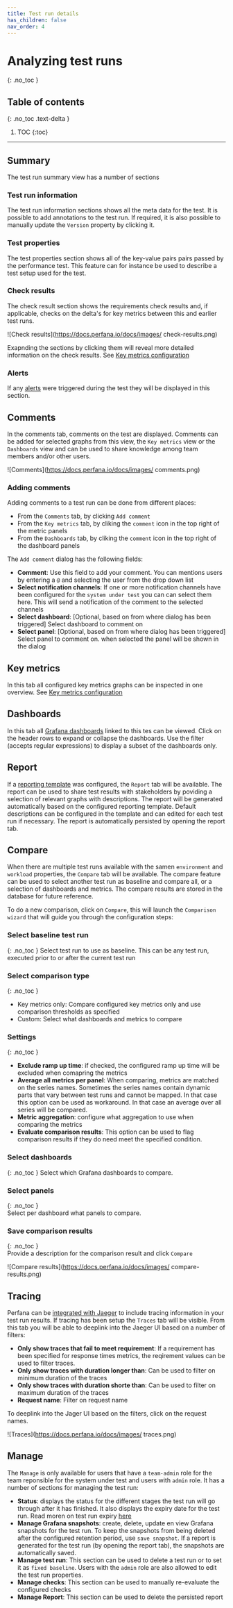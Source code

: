 ```yaml
---
title: Test run details
has_children: false
nav_order: 4
---
```


# Analyzing test runs
{: .no_toc }

## Table of contents
{: .no_toc .text-delta }

1. TOC
{:toc}


---

## Summary

The test run summary view has a number of sections

### Test run information

The test run information sections shows all the meta data for the test. It is possible to add annotations to the test run. If required, it is also possible to manually update the `Version` property by clicking it.

### Test properties

The test properties section shows all of the key-value pairs pairs passed by the performance test. This feature can for instance be used to describe a test setup used for the test.

### Check results

The check result section shows the requirements check results and, if applicable, checks on the delta's for key metrics between this and earlier test runs.

![Check results](https://docs.perfana.io/docs/images/
check-results.png)

Exapnding the sections by clicking them will reveal more detailed information on the check results. See [Key metrics configuration](https://perfana.github.io/perfana-docs/docs/testconfiguration/testconfiguration.html#key-metrics)

### Alerts

If any [alerts](https://perfana.github.io/perfana-docs/docs/alerts/alerts.html) were triggered during the test they will be displayed in this section.

## Comments

In the comments tab, comments on the test are displayed. Comments can be added for selected graphs from this view, the `Key metrics` view or the `Dashboards` view and can be used to share knowledge among team members and/or other users.

![Comments](https://docs.perfana.io/docs/images/
comments.png)

### Adding comments

Adding comments to a test run can be done from different places:
* From the `Comments` tab, by clicking `Add comment`
* From the `Key metrics` tab, by cliking the `comment` icon in the top right of the metric panels
* From the `Dashboards` tab, by cliking the `comment` icon in the top right of the dashboard panels

The `Add comment` dialog has the following fields:
* **Comment**: Use this field to add your comment. You can mentions users by entering a `@` and selecting the user from the drop down list
* **Select notification channels**: If one or more notification channels have been configured for the `system under test` you can can select them here. This will send a notification of the comment to the selected channels
* **Select dashboard**: [Optional, based on from where dialog has been triggered] Select dashboard to comment on 
* **Select panel**: [Optional, based on from where dialog has been triggered] Select panel to comment on. when selected the panel will be shown in the dialog 

## Key metrics

In this tab all configured key metrics graphs can be inspected in one overview. See [Key metrics configuration](https://perfana.github.io/perfana-docs/docs/testconfiguration/testconfiguration.html#key-metrics)


## Dashboards

In this tab all [Grafana dashboards](https://perfana.github.io/perfana-docs/docs/testconfiguration/testconfiguration.html#grafana-dashboards) linked to this tes can be viewed. Click on the header rows to expand or collapse the dashboards. Use the filter (accepts regular expressions) to display a subset of the dashboards only. 

## Report

If a [reporting template](https://perfana.github.io/perfana-docs/docs/testconfiguration/testconfiguration.html#reporting-template) was configured, the `Report` tab will be available. The report can be used to share test results with stakeholders by poviding a selection of relevant graphs with descriptions. The report will be generated automatically based on the configured reporting template. Default descriptions can be configured in the template and can edited for each test run if necessary. The report is automatically persisted by opening the report tab.

## Compare

When there are multiple test runs available with the samen `environment` and `workload` properties, the `Compare` tab will be available. The compare feature can be used to select another test run as baseline and compare all, or a selection of dashboards and metrics. The compare results are stored in the database for future reference.

To do a new comparison, click on `Compare`, this will launch the `Comparison wizard` that will guide you through the configuration steps:

### Select baseline test run
{: .no_toc }
Select test run to use as baseline. This can be any test run, executed prior to or after the current test run
### Select comparison type
{: .no_toc }
* Key metrics only: Compare configured key metrics only and use comparison thresholds as specified
* Custom: Select what dashboards and metrics to compare 

### Settings
{: .no_toc } 
* **Exclude ramp up time**: if checked, the configured ramp up time will be excluded when comapring the metrics
* **Average all metrics per panel**: When comparing, metrics are matched on the series names. Sometimes the series names contain dynamic parts that vary between test runs and cannot be mapped. In that case this option can be used as workaround. In that case an average over all series will be compared.
* **Metric aggregation**: configure what aggregation to use when comparing the metrics
* **Evaluate comparison results**: This option can be used to flag comparison results if they do need meet the specified condition. 

### Select dashboards
{: .no_toc } 
Select which Grafana dashboards to compare.
### Select panels
{: .no_toc }  
Select per dashboard what panels to compare.
### Save comparison results
{: .no_toc }  
Provide a description for the comparison result and click `Compare`


![Compare results](https://docs.perfana.io/docs/images/
compare-results.png)

## Tracing

Perfana can be [integrated with Jaeger](https://perfana.github.io/perfana-docs/docs/integrations/integrations.html#jaeger) to include tracing information in your test run results. If tracing has been setup the `Traces` tab will be visible. From this tab you will be able to deeplink into the Jaeger UI based on a number of filters:

* **Only show traces that fail to meet requirement**: If a requirement has been specified for response times metrics, the reqirement values can be used to filter traces.
* **Only show traces with duration longer than**: Can be used to filter on minimum duration of the traces
* **Only show traces with duration shorte than**: Can be used to filter on maximum duration of the traces
* **Request name**: Filter on request name

To deeplink into the Jager UI based on the filters, click on the request names. 

![Traces](https://docs.perfana.io/docs/images/
traces.png)

## Manage

The `Manage` is only available for users that have a `team-admin` role for the team reponsible for the system under test and users with `admin` role. It has a number of sections for managing the test run:

* **Status**: displays the status for the different stages the test run will go through after it has finished. It also displays the expiry date for the test run. Read moren on test run expiry [here](https://perfana.github.io/perfana-docs/docs/administration/administration.html#data-retention-and-test-run-expiry)
* **Manage Grafana snapshots**: create, delete, update en view Grafana snapshots for the test run. To keep the snapshots from being deleted after the configured retention period, use `save snapshot`. If a report is generated for the test run (by opening the report tab), the snapshots are automatically saved.
* **Manage test run**:  This section can be used to delete a test run or to set it as `fixed baseline`. Users with the `admin` role are also allowed to edit the test run properties.
* **Manage checks**: This section can be used to manually re-evaluate the configured checks
* **Manage Report**: This section can be used to delete the persisted report